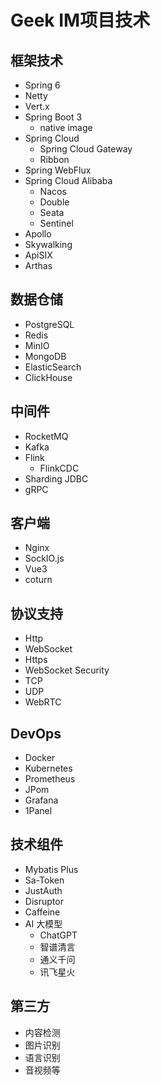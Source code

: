 # Geek IM项目技术
## 框架技术
- Spring 6
- Netty
- Vert.x
- Spring Boot 3
  - native image
- Spring Cloud
  - Spring Cloud Gateway
  - Ribbon
- Spring WebFlux
- Spring Cloud Alibaba
  - Nacos
  - Double
  - Seata
  - Sentinel
- Apollo
- Skywalking
- ApiSIX
- Arthas

## 数据仓储
- PostgreSQL
- Redis
- MinIO
- MongoDB
- ElasticSearch
- ClickHouse


## 中间件
- RocketMQ
- Kafka
- Flink
  - FlinkCDC
- Sharding JDBC
- gRPC

## 客户端
- Nginx
- SockIO.js
- Vue3
- coturn


## 协议支持
- Http
- WebSocket
- Https
- WebSocket Security
- TCP
- UDP
- WebRTC

## DevOps
- Docker
- Kubernetes
- Prometheus
- JPom
- Grafana
- 1Panel

## 技术组件
- Mybatis Plus
- Sa-Token
- JustAuth
- Disruptor
- Caffeine
- AI 大模型
  - ChatGPT
  - 智谱清言
  - 通义千问
  - 讯飞星火

## 第三方
- 内容检测
- 图片识别
- 语言识别
- 音视频等

